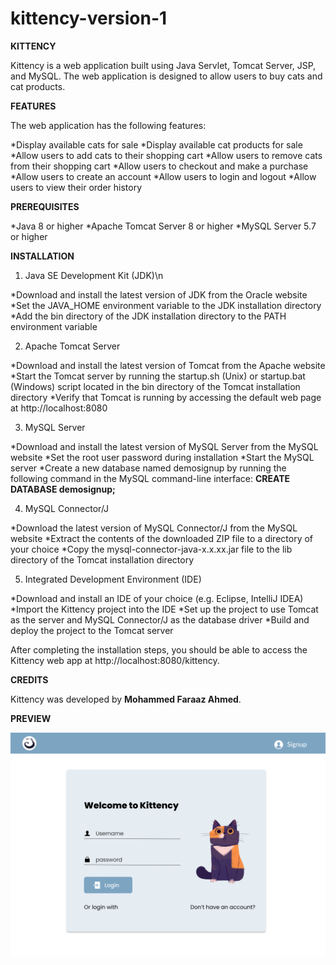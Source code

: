 # kittency-version-1
**KITTENCY**

Kittency is a web application built using Java Servlet, Tomcat Server, JSP, and MySQL. The web application is designed to allow users to buy cats and cat products.

**FEATURES**

The web application has the following features:

*Display available cats for sale
*Display available cat products for sale
*Allow users to add cats to their shopping cart
*Allow users to remove cats from their shopping cart
*Allow users to checkout and make a purchase
*Allow users to create an account
*Allow users to login and logout
*Allow users to view their order history

**PREREQUISITES**

*Java 8 or higher
*Apache Tomcat Server 8 or higher
*MySQL Server 5.7 or higher

**INSTALLATION**

1. Java SE Development Kit (JDK)\n

  *Download and install the latest version of JDK from the Oracle website
  *Set the JAVA_HOME environment variable to the JDK installation directory
  *Add the bin directory of the JDK installation directory to the PATH environment variable
 
 2. Apache Tomcat Server

  *Download and install the latest version of Tomcat from the Apache website
  *Start the Tomcat server by running the startup.sh (Unix) or startup.bat (Windows) script located in the bin directory of the Tomcat installation     directory
  *Verify that Tomcat is running by accessing the default web page at http://localhost:8080

3. MySQL Server

  *Download and install the latest version of MySQL Server from the MySQL website
  *Set the root user password during installation
  *Start the MySQL server
  *Create a new database named demosignup by running the following command in the MySQL command-line interface:
  **CREATE DATABASE demosignup;**
  
4. MySQL Connector/J

  *Download the latest version of MySQL Connector/J from the MySQL website
  *Extract the contents of the downloaded ZIP file to a directory of your choice
  *Copy the mysql-connector-java-x.x.xx.jar file to the lib directory of the Tomcat installation directory
 
5. Integrated Development Environment (IDE)

  *Download and install an IDE of your choice (e.g. Eclipse, IntelliJ IDEA)
  *Import the Kittency project into the IDE
  *Set up the project to use Tomcat as the server and MySQL Connector/J as the database driver
  *Build and deploy the project to the Tomcat server
  
 After completing the installation steps, you should be able to access the Kittency web app at http://localhost:8080/kittency.
 
**CREDITS**

Kittency was developed by **Mohammed Faraaz Ahmed**.

**PREVIEW**

![Login page](https://github.com/mfaraazahmed/kittency-version-1/blob/main/loginPage.png)

